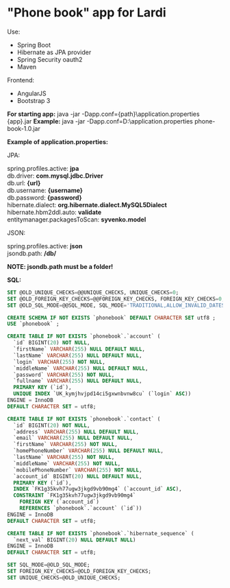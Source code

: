 # "Phone book" app for Lardi
Use:
<ul>
  <li>Spring Boot</li>
  <li>Hibernate as JPA provider</li>
  <li>Spring Security oauth2</li>
  <li>Maven</li>
</ul>
Frontend:
<ul>
  <li>AngularJS</li>
  <li>Bootstrap 3</li>
</ul>
<b>For starting app:</b> java -jar -Dapp.conf={path}\application.properties  {app}.jar
<b>Example:</b> java -jar -Dapp.conf=D:\application.properties phone-book-1.0.jar

<b>Example of application.properties:</b>

JPA:

spring.profiles.active: <b>jpa</b><br>
db.driver: <b>com.mysql.jdbc.Driver</b><br>
db.url: <b>{url}</b><br>
db.username: <b>{username}</b><br>
db.password: <b>{password}</b><br>
hibernate.dialect: <b>org.hibernate.dialect.MySQL5Dialect</b><br>
hibernate.hbm2ddl.auto: <b>validate</b><br>
entitymanager.packagesToScan: <b>syvenko.model</b><br>

JSON:

spring.profiles.active: <b>json</b><br>
jsondb.path: <b>/db/</b>

<b>NOTE: jsondb.path must be a folder!</b>

<b>SQL:</b>

```sql
SET @OLD_UNIQUE_CHECKS=@@UNIQUE_CHECKS, UNIQUE_CHECKS=0;
SET @OLD_FOREIGN_KEY_CHECKS=@@FOREIGN_KEY_CHECKS, FOREIGN_KEY_CHECKS=0;
SET @OLD_SQL_MODE=@@SQL_MODE, SQL_MODE='TRADITIONAL,ALLOW_INVALID_DATES';

CREATE SCHEMA IF NOT EXISTS `phonebook` DEFAULT CHARACTER SET utf8 ;
USE `phonebook` ;

CREATE TABLE IF NOT EXISTS `phonebook`.`account` (
  `id` BIGINT(20) NOT NULL,
  `firstName` VARCHAR(255) NULL DEFAULT NULL,
  `lastName` VARCHAR(255) NULL DEFAULT NULL,
  `login` VARCHAR(255) NOT NULL,
  `middleName` VARCHAR(255) NULL DEFAULT NULL,
  `password` VARCHAR(255) NOT NULL,
  `fullname` VARCHAR(255) NULL DEFAULT NULL,
  PRIMARY KEY (`id`),
  UNIQUE INDEX `UK_kymjhvjpd14ci5gxwnbvnw8cu` (`login` ASC))
ENGINE = InnoDB
DEFAULT CHARACTER SET = utf8;

CREATE TABLE IF NOT EXISTS `phonebook`.`contact` (
  `id` BIGINT(20) NOT NULL,
  `address` VARCHAR(255) NULL DEFAULT NULL,
  `email` VARCHAR(255) NULL DEFAULT NULL,
  `firstName` VARCHAR(255) NOT NULL,
  `homePhoneNumber` VARCHAR(255) NULL DEFAULT NULL,
  `lastName` VARCHAR(255) NOT NULL,
  `middleName` VARCHAR(255) NOT NULL,
  `mobilePhoneNumber` VARCHAR(255) NOT NULL,
  `account_id` BIGINT(20) NULL DEFAULT NULL,
  PRIMARY KEY (`id`),
  INDEX `FK1g35kvh77ugw3jkgd9vb90mg4` (`account_id` ASC),
  CONSTRAINT `FK1g35kvh77ugw3jkgd9vb90mg4`
    FOREIGN KEY (`account_id`)
    REFERENCES `phonebook`.`account` (`id`))
ENGINE = InnoDB
DEFAULT CHARACTER SET = utf8;

CREATE TABLE IF NOT EXISTS `phonebook`.`hibernate_sequence` (
  `next_val` BIGINT(20) NULL DEFAULT NULL)
ENGINE = InnoDB
DEFAULT CHARACTER SET = utf8;

SET SQL_MODE=@OLD_SQL_MODE;
SET FOREIGN_KEY_CHECKS=@OLD_FOREIGN_KEY_CHECKS;
SET UNIQUE_CHECKS=@OLD_UNIQUE_CHECKS;
```

